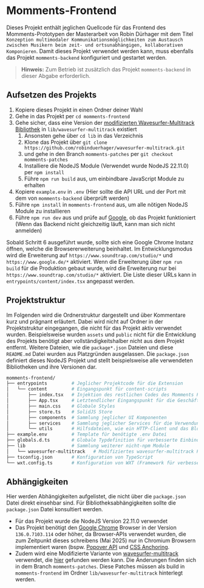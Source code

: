 # Momments-Frontend
Dieses Projekt enthält jeglichen Quellcode für das Frontend des Momments-Prototypen der Masterarbeit von Robin Dürhager mit dem Titel `Konzeption multimodaler Kommunikationsmöglichkeiten zum Austausch zwischen Musikern beim zeit- und ortsunabhängigen, kollaborativen Komponieren`. Damit dieses Projekt verwendet werden kann, muss ebenfalls das Projekt `momments-backend` konfiguriert und gestartet werden.

> **Hinweis:** Zum Betrieb ist zusätzlich das Projekt `momments-backend` in dieser Abgabe erforderlich.

## Aufsetzen des Projekts
1. Kopiere dieses Projekt in einen Ordner deiner Wahl
2. Gehe in das Projekt per `cd momments-frontend`
3. Gehe sicher, dass eine Version der [modifizierten Wavesurfer-Multitrack Bibliothek](https://github.com/robinduerhager/wavesurfer-multitrack) in `lib/wavesurfer-multitrack` existiert
   1. Ansonsten gehe über `cd lib` in das Verzeichnis
   2. Klone das Projekt über `git clone https://github.com/robinduerhager/wavesurfer-multitrack.git`
   3. und gehe in den Branch `momments-patches` per `git checkout momments-patches`
   4. Installiere die NodeJS Module (Verwendet wurde NodeJS 22.11.0) per `npm install`
   5. Führe `npm run build` aus, um einbindbare JavaScript Module zu erhalten
4. Kopiere `example.env` in `.env` (Hier sollte die API URL und der Port mit dem von `momments-backend` überprüft werden)
5. Führe `npm install` in `momments-frontend` aus, um alle nötigen NodeJS Module zu installieren
6. Führe `npm run dev` aus und prüfe auf [Google](https://www.google.com/), ob das Projekt funktioniert (Wenn das Backend nicht gleichzeitig läuft, kann man sich nicht anmelden)

Sobald Schritt 6 ausgeführt wurde, sollte sich eine Google Chrome Instanz öffnen, welche die Browsererweiterung beinhaltet. Im Entwicklungsmodus wird die Erweiterung auf `https://www.soundtrap.com/studio/*` und `https://www.google.de/*` aktiviert. Wenn die Erweiterung über `npm run build` für die Produktion gebaut wurde, wird die Erweiterung nur bei `https://www.soundtrap.com/studio/*` aktiviert. Die Liste dieser URLs kann in `entrypoints/content/index.tsx` angepasst werden.

## Projektstruktur
Im Folgenden wird die Ordnerstruktur dargestellt und über Kommentare kurz und prägnant erläutert. Dabei wird nicht auf Ordner in der Projektstruktur eingegangen, die nicht für das Projekt aktiv verwendet wurden. Beispielsweise wurden `assets` und `public` nicht für die Entwicklung des Projekts benötigt aber vollständigkeitshalber nicht aus dem Projekt entfernt. Weitere Dateien, wie die `package*.json` Dateien und diese `README.md` Datei wurden aus Platzgründen ausgelassen. Die `package.json` definiert dieses NodeJS Projekt und stellt beispielsweise alle verwendeten Bibliotheken und ihre Versionen dar.

```bash
momments-frontend/
├── entrypoints         # Jeglicher Projektcode für die Extension
│   └── content         # Eingangspunkt für content-scripts
│       ├── index.tsx   # Injektion des restlichen Codes des Momments Projekts durch die Extension
│       ├── App.tsx     # Letztendlicher Eingangspunkt für die Geschäftslogik des Momments Projekts
│       ├── main.css    # Globale Styles
│       ├── store.ts    # SolidJS Store
│       ├── components  # Sammlung jeglicher UI Komponenten
│       ├── services    # Sammlung jeglicher Services für die Verwendung des Backends (und Logik für Referenzsongeinbettung)
│       └── utils       # Hilfsdateien, wie ein HTTP-Client und das Blockieren von Keyboard-Shortcuts
├── example.env         # Template für benötigte .env Datei
├── globals.d.ts        # Globale Typdefinition für verbesserte Einbindung von Bibliotheken ohne TypeScript Unterstützung
├── lib                 # Sammlung weiterer nicht-npm Module
│   └── wavesurfer-multitrack   # Modifiziertes wavesurfer-multitrack Projekt
├── tsconfig.json       # Konfiguration von TypeScript
└── wxt.config.ts       # Konfiguration von WXT (Framework für verbesserte Extension Entwicklung)
```

## Abhängigkeiten
Hier werden Abhängigkeiten aufgelistet, die nicht über die `package.json` Datei direkt einsehbar sind. Für Bibliotheksabhängigkeiten sollte die `package.json` Datei konsultiert werden.

* Für das Projekt wurde die NodeJS Version 22.11.0 verwendet
* Das Projekt benötigt den [Google Chrome](https://www.google.com/intl/de_de/chrome/) Browser in der Version `136.0.7103.114` oder höher, da Browser-APIs verwendet wurden, die zum Zeitpunkt dieses schreibens (Mai 2025) nur in Chromium Browsern implementiert waren (bspw. [Popover API](https://developer.mozilla.org/en-US/docs/Web/API/Popover_API) und [CSS Anchoring](https://developer.mozilla.org/en-US/docs/Web/CSS/anchor).
* Zudem wird eine Modifizierte Variante von [wavesurfer-multitrack](https://github.com/katspaugh/wavesurfer-multitrack) verwendet, die [hier](https://github.com/robinduerhager/wavesurfer-multitrack/tree/momments-patches) gefunden werden kann. Die Änderungen finden sich in dem Branch `momments-patches`. Diese Patches müssen als build in `momments-frontend` im Ordner `lib/wavesurfer-multitrack` hinterlegt werden.
